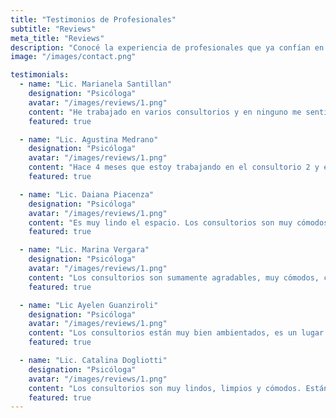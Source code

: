 ```yaml
---
title: "Testimonios de Profesionales"
subtitle: "Reviews"
meta_title: "Reviews"
description: "Conocé la experiencia de profesionales que ya confían en nuestros espacios."
image: "/images/contact.png"

testimonials:
  - name: "Lic. Marianela Santillan"
    designation: "Psicóloga"
    avatar: "/images/reviews/1.png"
    content: "He trabajado en varios consultorios y en ninguno me sentí tan cómoda como aquí. El espacio es amplio, cálido, luminoso y silencioso y esta muy bien equipado tanto para la atención presencial como virtual. Además por su ubicación resulta de muy fácil acceso para los consultantes. Todo eso lo convierte en un espacio ideal para ejercer de forma amena la profesión."
    featured: true

  - name: "Lic. Agustina Medrano"
    designation: "Psicóloga"
    avatar: "/images/reviews/1.png"
    content: "Hace 4 meses que estoy trabajando en el consultorio 2 y estoy más que cómoda. Alquilé en por lo menos 5 lugares, 3 de ellos en Belgrano y en todo sentido este espacio es superador, accesible para pacientes, confortable, lindo. Cualquier inconveniente o sugerencia es tomada y resuelta a la brevedad. Lo recomiendo mucho!"
    featured: true

  - name: "Lic. Daiana Piacenza"
    designation: "Psicóloga"
    avatar: "/images/reviews/1.png"
    content: "Es muy lindo el espacio. Los consultorios son muy cómodos, acogedores y agradables. Al ser en planta baja, el acceso es simple tanto para los profesionales como pacientes.  Los pacientes los refieren como los más lindos. El manejo de la agenda de la disponibilidad también está fácilmente gestionado lo que hace que todo sea más ágil. Siempre buena predisposición para cualquier cosa que pueda presentarse. Y los colegas contribuyen a que sea una experiencia super agradable. Por todo esto los elijo."
    featured: true

  - name: "Lic. Marina Vergara"
    designation: "Psicóloga"
    avatar: "/images/reviews/1.png"
    content: "Los consultorios son sumamente agradables, muy cómodos, con un nivel de limpieza impecable y bien equipados (con acceso a wi-fi, aire acondicionado y calefacción).     La ubicación es excelente, muy accesible, ya que está a una cuadra de Cabildo y Congreso, en una zona muy linda de Núñez.Un espacio muy recomendable para la práctica profesional."
    featured: true

  - name: "Lic Ayelen Guanziroli"
    designation: "Psicóloga"
    avatar: "/images/reviews/1.png"
    content: "Los consultorios están muy bien ambientados, es un lugar cálido para trabajar con tranquilidad y la coordinadora del espacio siempre está atenta y dispuesta cuando es necesario."
    featured: true

  - name: "Lic. Catalina Dogliotti"
    designation: "Psicóloga"
    avatar: "/images/reviews/1.png"
    content: "Los consultorios son muy lindos, limpios y cómodos. Están equipados con todo lo necesario para poder trabajar. Súper recomendables!"
    featured: true
---
```

